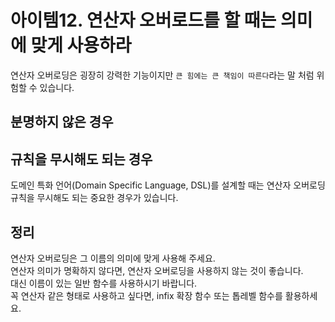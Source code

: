 # 아이템12. 연산자 오버로드를 할 때는 의미에 맞게 사용하라
연산자 오버로딩은 굉장히 강력한 기능이지만 `큰 힘에는 큰 책임이 따른다`라는 말 처럼 위험할 수 있습니다.

## 분명하지 않은 경우

## 규칙을 무시해도 되는 경우
도메인 특화 언어(Domain Specific Language, DSL)를 설계할 때는 연산자 오버로딩 규칙을 무시해도 되는 중요한 경우가 있습니다.

## 정리
연산자 오버로딩은 그 이름의 의미에 맞게 사용해 주세요.<br>
연산자 의미가 명확하지 않다면, 연산자 오버로딩을 사용하지 않는 것이 좋습니다.<br>
대신 이름이 있는 일반 함수를 사용하시기 바랍니다.<br>
꼭 연산자 같은 형태로 사용하고 싶다면, infix 확장 함수 또는 톱레벨 함수를 활용하세요.
